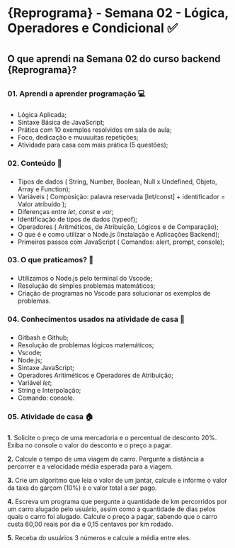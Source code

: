 # {Reprograma} - Semana 02 - Lógica, Operadores e Condicional :white_check_mark: <h1>
## O que aprendi na Semana 02 do curso backend {Reprograma}? <h2>

### 01. Aprendi a aprender programação :computer: <h3>
* Lógica Aplicada;
* Sintaxe Básica de JavaScript;
* Prática com 10 exemplos resolvidos em sala de aula;
* Foco, dedicação e muuuuitas repetições;
* Atividade para casa com mais prática (5 questões);

### 02. Conteúdo :memo: <h3>
* Tipos de dados ( String, Number, Boolean, Null x Undefined, Objeto, Array e Function);
* Variáveis ( Composição: palavra reservada [let/const] + identificador = Valor atribuído );
* Diferenças entre *let*, *const* e *var*;
* Identificação de tipos de dados (typeof);
* Operadores ( Aritméticos, de Atribuição, Lógicos e de Comparação);
* O que é e como utilizar o Node.js (Instalação e Aplicações Backend);
* Primeiros passos com JavaScript ( Comandos: alert, prompt, console);

### 03. O que praticamos? :muscle:<h3>
* Utilizamos o Node.js pelo terminal do Vscode;
* Resolução de simples problemas matemáticos;
* Criação de programas no Vscode para solucionar os exemplos de problemas.

### 04. Conhecimentos usados na atividade de casa :house_with_garden: <h3>
* Gitbash e Github;
* Resolução de problemas lógicos matemáticos;
* Vscode;
* Node.js;
* Sintaxe JavaScript;
* Operadores Aritiméticos e Operadores de Atribuição;
* Variável *let*;
* String e Interpolação;
* Comando: console.

### 05. Atividade de casa :house: <h3>
**1.** Solicite o preço de uma mercadoria e o percentual de desconto 20%. Exiba no console o valor do desconto e o preço a pagar.

**2.** Calcule o tempo de uma viagem de carro. Pergunte a distância a percorrer e a velocidade média esperada para a viagem.

**3.** Crie um algoritmo que leia o valor de um jantar, calcule e informe o valor da taxa do garçom (10%) e o valor total a ser pago.

**4.** Escreva um programa que pergunte a quantidade de km percorridos por um carro alugado pelo usuário, assim como a quantidade de dias pelos quais o carro foi alugado. Calcule o preço a pagar, sabendo que o carro custa 60,00 reais por dia e 0,15 centavos por km rodado.

**5.** Receba do usuários 3 números e calcule a média entre eles.

